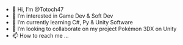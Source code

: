 - 👋 Hi, I’m @Totoch47
- 👀 I’m interested in Game Dev & Soft Dev
- 🌱 I’m currently learning C#, Py & Unity Software
- 💞️ I’m looking to collaborate on my project Pokémon 3DX on Unity
- 📫 How to reach me ...

<!---
Totoch47/Totoch47 is a ✨ special ✨ repository because its `README.md` (this file) appears on your GitHub profile.
You can click the Preview link to take a look at your changes.
--->
